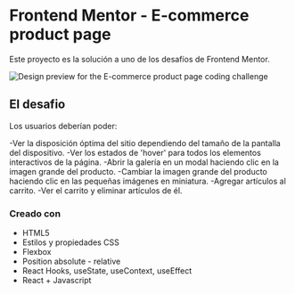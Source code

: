 # Frontend Mentor - E-commerce product page
Este proyecto es la solución a uno de los desafíos de Frontend Mentor.

![Design preview for the E-commerce product page coding challenge](./design/desktop-preview.jpg)

## El desafio


Los usuarios deberían poder:

-Ver la disposición óptima del sitio dependiendo del tamaño de la pantalla del dispositivo.
-Ver los estados de 'hover' para todos los elementos interactivos de la página.
-Abrir la galería en un modal haciendo clic en la imagen grande del producto.
-Cambiar la imagen grande del producto haciendo clic en las pequeñas imágenes en miniatura.
-Agregar artículos al carrito.
-Ver el carrito y eliminar artículos de él.

### Creado con

- HTML5
- Estilos y propiedades CSS
- Flexbox
- Position absolute - relative
- React Hooks, useState, useContext, useEffect
- React + Javascript
